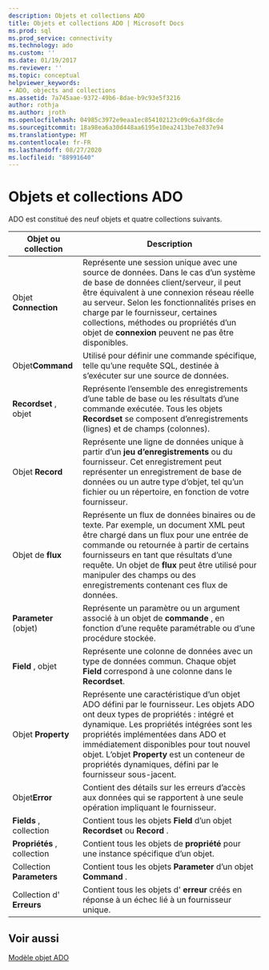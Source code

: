 ```yaml
---
description: Objets et collections ADO
title: Objets et collections ADO | Microsoft Docs
ms.prod: sql
ms.prod_service: connectivity
ms.technology: ado
ms.custom: ''
ms.date: 01/19/2017
ms.reviewer: ''
ms.topic: conceptual
helpviewer_keywords:
- ADO, objects and collections
ms.assetid: 7a745aae-9372-49b6-8dae-b9c93e5f3216
author: rothja
ms.author: jroth
ms.openlocfilehash: 04985c3972e9eaa1ec854102123c09c6a3fd8cde
ms.sourcegitcommit: 18a98ea6a30d448aa6195e10ea2413be7e837e94
ms.translationtype: MT
ms.contentlocale: fr-FR
ms.lasthandoff: 08/27/2020
ms.locfileid: "88991640"
---
```

# <a name="ado-objects-and-collections"></a>Objets et collections ADO
ADO est constitué des neuf objets et quatre collections suivants.  
  
|Objet ou collection|Description|  
|--------------------------|-----------------|  
|Objet **Connection**|Représente une session unique avec une source de données. Dans le cas d’un système de base de données client/serveur, il peut être équivalent à une connexion réseau réelle au serveur. Selon les fonctionnalités prises en charge par le fournisseur, certaines collections, méthodes ou propriétés d’un objet de **connexion** peuvent ne pas être disponibles.|  
|Objet**Command**|Utilisé pour définir une commande spécifique, telle qu’une requête SQL, destinée à s’exécuter sur une source de données.|  
|**Recordset** , objet|Représente l’ensemble des enregistrements d’une table de base ou les résultats d’une commande exécutée. Tous les objets **Recordset** se composent d’enregistrements (lignes) et de champs (colonnes).|  
|Objet **Record**|Représente une ligne de données unique à partir d’un **jeu d’enregistrements** ou du fournisseur. Cet enregistrement peut représenter un enregistrement de base de données ou un autre type d’objet, tel qu’un fichier ou un répertoire, en fonction de votre fournisseur.|  
|Objet de **flux**|Représente un flux de données binaires ou de texte. Par exemple, un document XML peut être chargé dans un flux pour une entrée de commande ou retournée à partir de certains fournisseurs en tant que résultats d’une requête. Un objet de **flux** peut être utilisé pour manipuler des champs ou des enregistrements contenant ces flux de données.|  
|**Parameter** (objet)|Représente un paramètre ou un argument associé à un objet de **commande** , en fonction d’une requête paramétrable ou d’une procédure stockée.|  
|**Field** , objet|Représente une colonne de données avec un type de données commun. Chaque objet **Field** correspond à une colonne dans le **Recordset**.|  
|Objet **Property**|Représente une caractéristique d’un objet ADO défini par le fournisseur. Les objets ADO ont deux types de propriétés : intégré et dynamique. Les propriétés intégrées sont les propriétés implémentées dans ADO et immédiatement disponibles pour tout nouvel objet. L’objet **Property** est un conteneur de propriétés dynamiques, défini par le fournisseur sous-jacent.|  
|Objet**Error**|Contient des détails sur les erreurs d’accès aux données qui se rapportent à une seule opération impliquant le fournisseur.|  
|**Fields** , collection|Contient tous les objets **Field** d’un objet **Recordset** ou **Record** .|  
|**Propriétés** , collection|Contient tous les objets de **propriété** pour une instance spécifique d’un objet.|  
|Collection **Parameters**|Contient tous les objets **Parameter** d’un objet **Command** .|  
|Collection d' **Erreurs**|Contient tous les objets d' **erreur** créés en réponse à un échec lié à un fournisseur unique.|  
  
## <a name="see-also"></a>Voir aussi  
 [Modèle objet ADO](../../reference/ado-api/ado-object-model.md)